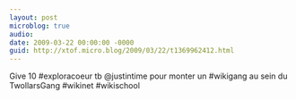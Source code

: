 ```yaml
---
layout: post
microblog: true
audio: 
date: 2009-03-22 00:00:00 -0000
guid: http://xtof.micro.blog/2009/03/22/t1369962412.html
---
```

Give 10 #exploracoeur tb @justintime pour monter un #wikigang au sein du TwollarsGang #wikinet #wikischool
